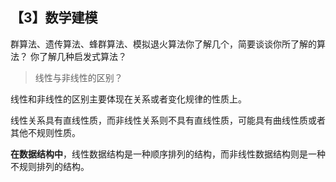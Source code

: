 ## 【3】数学建模

群算法、遗传算法、蜂群算法、模拟退火算法你了解几个，简要谈谈你所了解的算法？
你了解几种启发式算法？


> 线性与非线性的区别？

线性和非线性的区别主要体现在关系或者变化规律的性质上。

线性关系具有直线性质，而非线性关系则不具有直线性质，可能具有曲线性质或者其他不规则性质。

**在数据结构中**，线性数据结构是一种顺序排列的结构，而非线性数据结构则是一种不规则排列的结构。